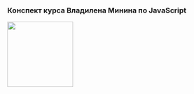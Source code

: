 ### Конспект курса Владилена Минина по JavaScript
<div id="header" aling="center">
    <img src="https://media.giphy.com/media/Ig5YSpaUMRfZ4vDeVa/giphy.gif" width="150"/>
  </div>

